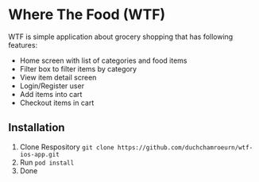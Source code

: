 # Where The Food (WTF)
WTF is simple application about grocery shopping that has following features:
- Home screen with list of categories and food items
- Filter box to filter items by category
- View item detail screen
- Login/Register user
- Add items into cart
- Checkout items in cart

## Installation
1. Clone Respository ```git clone https://github.com/duchchamroeurn/wtf-ios-app.git```
2. Run ```pod install```
3. Done
